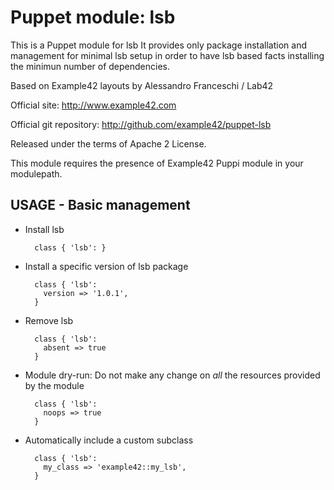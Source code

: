 # Puppet module: lsb

This is a Puppet module for lsb
It provides only package installation and management for minimal lsb setup
in order to have lsb based facts installing the minimun number of dependencies.

Based on Example42 layouts by Alessandro Franceschi / Lab42

Official site: http://www.example42.com

Official git repository: http://github.com/example42/puppet-lsb

Released under the terms of Apache 2 License.

This module requires the presence of Example42 Puppi module in your modulepath.


## USAGE - Basic management

* Install lsb

        class { 'lsb': }

* Install a specific version of lsb package

        class { 'lsb':
          version => '1.0.1',
        }

* Remove lsb

        class { 'lsb':
          absent => true
        }

* Module dry-run: Do not make any change on *all* the resources provided by the module

        class { 'lsb':
          noops => true
        }

* Automatically include a custom subclass

        class { 'lsb':
          my_class => 'example42::my_lsb',
        }

